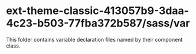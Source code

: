 # ext-theme-classic-413057b9-3daa-4c23-b503-77fba372b587/sass/var

This folder contains variable declaration files named by their component class.
